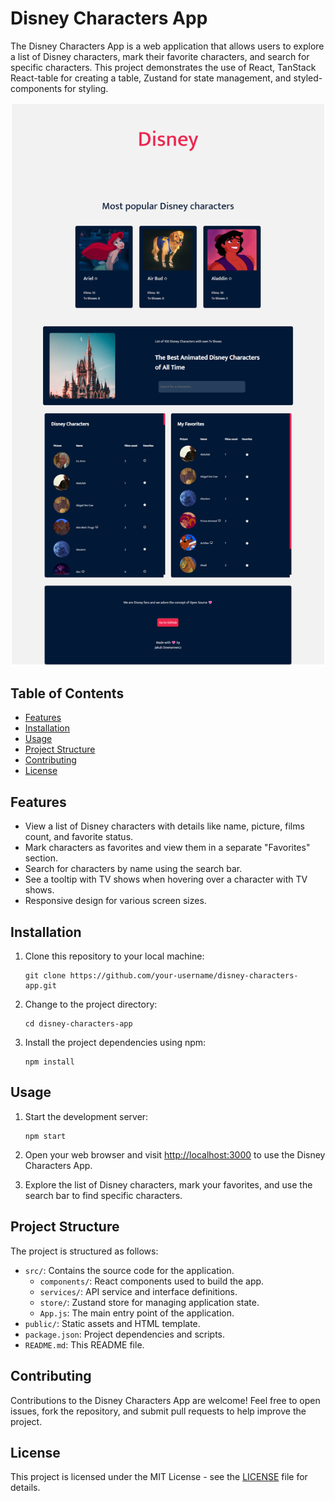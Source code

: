 # Disney Characters App

The Disney Characters App is a web application that allows users to explore a list of Disney characters, mark their favorite characters, and search for specific characters. This project demonstrates the use of React, TanStack React-table for creating a table, Zustand for state management, and styled-components for styling.

![Disney Characters App Screenshot](screenshot.png)

## Table of Contents
- [Features](#features)
- [Installation](#installation)
- [Usage](#usage)
- [Project Structure](#project-structure)
- [Contributing](#contributing)
- [License](#license)

## Features

- View a list of Disney characters with details like name, picture, films count, and favorite status.
- Mark characters as favorites and view them in a separate "Favorites" section.
- Search for characters by name using the search bar.
- See a tooltip with TV shows when hovering over a character with TV shows.
- Responsive design for various screen sizes.

## Installation

1. Clone this repository to your local machine:

   ```shell
   git clone https://github.com/your-username/disney-characters-app.git
   ```

2. Change to the project directory:

   ```shell
   cd disney-characters-app
   ```

3. Install the project dependencies using npm:

   ```shell
   npm install
   ```

## Usage

1. Start the development server:

   ```shell
   npm start
   ```

2. Open your web browser and visit [http://localhost:3000](http://localhost:3000) to use the Disney Characters App.

3. Explore the list of Disney characters, mark your favorites, and use the search bar to find specific characters.

## Project Structure

The project is structured as follows:

- `src/`: Contains the source code for the application.
  - `components/`: React components used to build the app.
  - `services/`: API service and interface definitions.
  - `store/`: Zustand store for managing application state.
  - `App.js`: The main entry point of the application.
- `public/`: Static assets and HTML template.
- `package.json`: Project dependencies and scripts.
- `README.md`: This README file.

## Contributing

Contributions to the Disney Characters App are welcome! Feel free to open issues, fork the repository, and submit pull requests to help improve the project.

## License

This project is licensed under the MIT License - see the [LICENSE](LICENSE) file for details.

